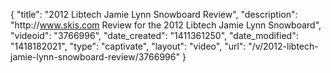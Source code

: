 {
    "title": "2012 Libtech Jamie Lynn Snowboard Review",
    "description": "http:\/\/www.skis.com Review for the 2012 Libtech Jamie Lynn Snowboard",
    "videoid": "3766996",
    "date_created": "1411361250",
    "date_modified": "1418182021",
    "type": "captivate",
    "layout": "video",
    "url": "\/v\/2012-libtech-jamie-lynn-snowboard-review\/3766996"
}